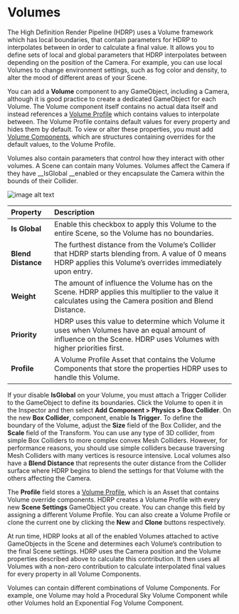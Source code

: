 # Volumes

The High Definition Render Pipeline (HDRP) uses a Volume framework which has local boundaries, that contain parameters for HDRP to interpolates between in order to calculate a final value. It allows you to define sets of local and global parameters that HDRP interpolates between depending on the position of the Camera. For example, you can use local Volumes to change environment settings, such as fog color and density, to alter the mood of different areas of your Scene. 

You can add a __Volume__ component to any GameObject, including a Camera, although it is good practice to create a dedicated GameObject for each Volume. The Volume component itself contains no actual data itself and instead references a [Volume Profile](Volume-Profile.html) which contains values to interpolate between. The Volume Profile contains default values for every property and hides them by default. To view or alter these properties, you must add [Volume Components](Volume-Components.html), which are structures containing overrides for the default values, to the Volume Profile.

Volumes also contain parameters that control how they interact with other volumes. A Scene can contain many Volumes. Volumes affect the Camera if they have __IsGlobal __enabled or they encapsulate the Camera within the bounds of their Collider.

![image alt text](Images/Volumes1.png)

| Property| Description |
|:---|:---|
| **Is Global** | Enable this checkbox to apply this Volume to the entire Scene, so the Volume has no boundaries.  |
| **Blend Distance** | The furthest distance from the Volume’s Collider that HDRP starts blending from. A value of 0 means HDRP applies this Volume’s overrides immediately upon entry. |
| **Weight** | The amount of influence the Volume has on the Scene. HDRP applies this multiplier to the value it calculates using the Camera position and Blend Distance.  |
| **Priority** | HDRP uses this value to determine which Volume it uses when Volumes have an equal amount of influence on the Scene. HDRP uses Volumes with higher priorities first. |
| **Profile** | A Volume Profile Asset that contains the Volume Components that store the properties HDRP uses to handle this Volume. |



If your disable __IsGlobal__ on your Volume, you must attach a Trigger Collider to the GameObject to define its boundaries. Click the Volume to open it in the Inspector and then select __Add Component > Physics > Box Collider__. On the new __Box Collider__, component, enable __Is Trigger__. To define the boundary of the Volume, adjust the __Size__ field of the Box Collider, and the __Scale__ field of the Transform.  You can use any type of 3D collider, from simple Box Colliders to more complex convex Mesh Colliders. However, for performance reasons, you should use simple colliders because traversing Mesh Colliders with many vertices is resource intensive. Local volumes also have a __Blend Distance__ that represents the outer distance from the Collider surface where HDRP begins to blend the settings for that Volume with the others affecting the Camera.

The __Profile__ field stores a [Volume Profile](Volume-Profile.html), which is an Asset that contains Volume override components. HDRP creates a Volume Profile with every new __Scene Settings__ GameObject you create. You can change this field by assigning a different Volume Profile. You can also create a Volume Profile or clone the current one by clicking the __New__ and __Clone__ buttons respectively.

At run time, HDRP looks at  all of the enabled Volumes attached to active GameObjects in the Scene and determines each Volume’s contribution to the final Scene settings. HDRP uses the Camera position and the Volume properties described above to calculate this contribution. It then uses all Volumes with a non-zero contribution to calculate interpolated final values for every property in all Volume Components.

Volumes can contain different combinations of Volume Components. For example, one Volume may hold a Procedural Sky Volume Component while other Volumes hold an Exponential Fog Volume Component.

